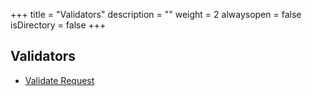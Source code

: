 +++
title = "Validators"
description = ""
weight = 2
alwaysopen = false
isDirectory = false
+++

## Validators
* [Validate Request](https://github.com/travelgateX)
